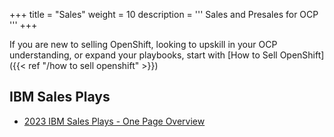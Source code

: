 +++
title = "Sales"
weight = 10
description = '''
Sales and Presales for OCP
'''
+++

If you are new to selling OpenShift, looking to upskill in your OCP understanding, or expand your playbooks, start with [How to Sell OpenShift]({{< ref "/how to sell openshift" >}})

## IBM Sales Plays

- [2023 IBM Sales Plays - One Page Overview](https://ibm.seismic.com/app?ContentId=c05e0e61-eb49-4d3c-a89c-959f934e215b#/doccenter/861ea1fd-99e0-44d7-9135-85412e5c28d1/doc/%252Fdd3359e5f7-a856-a91b-7688-41024b2ac637%252FdfNTY4NmVhOWItY2RkNS04ZWY3LTZkNzItZTQwZjczMWUyMjk1%252CPT0%253D%252CQ3Jvc3MgQnJhbmQ%253D%252FdfOthers%252FdfOTRiYmU4NTQtNWY4NC03Y2QyLWZjYWUtOGIxYmFmZjkyZThk%252CPT0%253D%252CU2FsZXMgcGxheQ%253D%253D%252Flfae6f5072-024b-42c2-92d4-a8f503fd64c4//?mode=view&searchId=)

